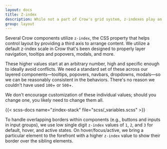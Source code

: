 ```yaml
---
layout: docs
title: Z-index
description: While not a part of Crow's grid system, z-indexes play an important part in how our components overlay and interact with one another.
group: layout
---
```


Several Crow components utilize `z-index`, the CSS property that helps control layout by providing a third axis to arrange content. We utilize a default z-index scale in Crow that's been designed to properly layer navigation, tooltips and popovers, modals, and more.

These higher values start at an arbitrary number, high and specific enough to ideally avoid conflicts. We need a standard set of these across our layered components—tooltips, popovers, navbars, dropdowns, modals—so we can be reasonably consistent in the behaviors. There's no reason we couldn't have used `100`+ or `500`+.

We don't encourage customization of these individual values; should you change one, you likely need to change them all.

{{< scss-docs name="zindex-stack" file="scss/_variables.scss" >}}

To handle overlapping borders within components (e.g., buttons and inputs in input groups), we use low single digit `z-index` values of `1`, `2`, and `3` for default, hover, and active states. On hover/focus/active, we bring a particular element to the forefront with a higher `z-index` value to show their border over the sibling elements.
